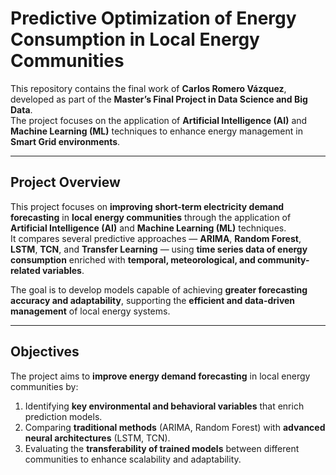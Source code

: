 # Predictive Optimization of Energy Consumption in Local Energy Communities

This repository contains the final work of **Carlos Romero Vázquez**, developed as part of the **Master’s Final Project in Data Science and Big Data**.  
The project focuses on the application of **Artificial Intelligence (AI)** and **Machine Learning (ML)** techniques to enhance energy management in **Smart Grid environments**.

---

## Project Overview

This project focuses on **improving short-term electricity demand forecasting** in **local energy communities** through the application of **Artificial Intelligence (AI)** and **Machine Learning (ML)** techniques.  
It compares several predictive approaches — **ARIMA**, **Random Forest**, **LSTM**, **TCN**, and **Transfer Learning** — using **time series data of energy consumption** enriched with **temporal, meteorological, and community-related variables**.  

The goal is to develop models capable of achieving **greater forecasting accuracy and adaptability**, supporting the **efficient and data-driven management** of local energy systems.

---

## Objectives

The project aims to **improve energy demand forecasting** in local energy communities by:  
1. Identifying **key environmental and behavioral variables** that enrich prediction models.  
2. Comparing **traditional methods** (ARIMA, Random Forest) with **advanced neural architectures** (LSTM, TCN).  
3. Evaluating the **transferability of trained models** between different communities to enhance scalability and adaptability.  
